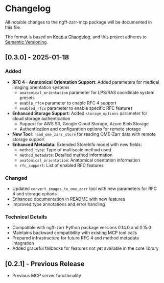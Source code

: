 # Changelog

All notable changes to the ngff-zarr-mcp package will be documented in this
file.

The format is based on [Keep a Changelog](https://keepachangelog.com/en/1.0.0/),
and this project adheres to
[Semantic Versioning](https://semver.org/spec/v2.0.0.html).

## [0.3.0] - 2025-01-18

### Added

- **RFC 4 - Anatomical Orientation Support**: Added parameters for medical
  imaging orientation systems
  - `anatomical_orientation` parameter for LPS/RAS coordinate system presets
  - `enable_rfc4` parameter to enable RFC 4 support
  - `enabled_rfcs` parameter to enable specific RFC features
- **Enhanced Storage Support**: Added `storage_options` parameter for cloud
  storage authentication
  - Support for AWS S3, Google Cloud Storage, Azure Blob Storage
  - Authentication and configuration options for remote storage
- **New Tool**: `read_ome_zarr_store` for reading OME-Zarr data with remote
  storage support
- **Enhanced Metadata**: Extended StoreInfo model with new fields:
  - `method_type`: Type of multiscale method used
  - `method_metadata`: Detailed method information
  - `anatomical_orientation`: Anatomical orientation information
  - `rfc_support`: List of enabled RFC features

### Changed

- Updated `convert_images_to_ome_zarr` tool with new parameters for RFC 4 and
  storage options
- Enhanced documentation in README with new features
- Improved type annotations and error handling

### Technical Details

- Compatible with ngff-zarr Python package versions 0.14.0 and 0.15.0
- Maintains backward compatibility with existing MCP tool calls
- Prepared infrastructure for future RFC 4 and method metadata integration
- Added graceful fallbacks for features not yet available in the core library

## [0.2.1] - Previous Release

- Previous MCP server functionality
